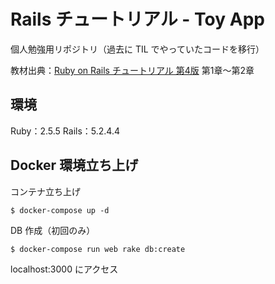 # Rails チュートリアル - Toy App
個人勉強用リポジトリ（過去に TIL でやっていたコードを移行）

教材出典：[Ruby on Rails チュートリアル 第4版](https://railstutorial.jp/chapters/beginning?version=5.1) 第1章～第2章

## 環境
Ruby：2.5.5
Rails：5.2.4.4

## Docker 環境立ち上げ
コンテナ立ち上げ
```
$ docker-compose up -d
```

DB 作成（初回のみ）
```
$ docker-compose run web rake db:create
```

localhost:3000 にアクセス